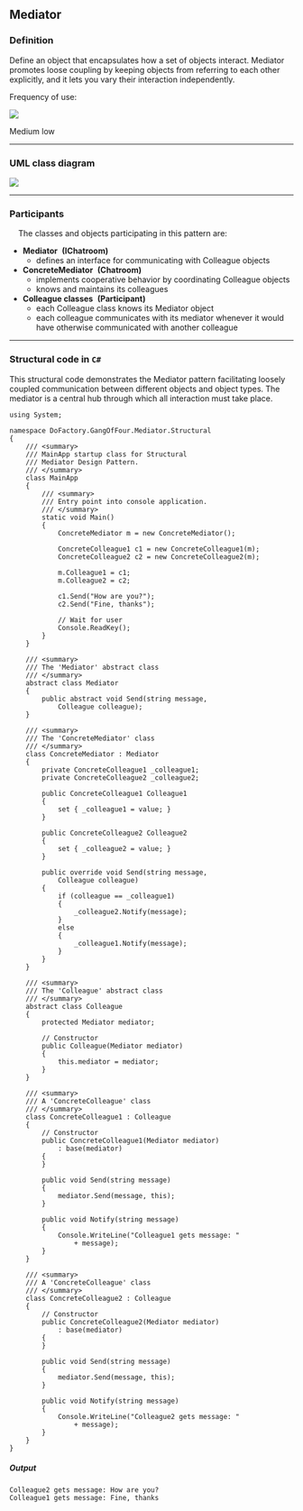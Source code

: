 Mediator
------

### Definition

Define an object that encapsulates how a set of objects interact. Mediator promotes loose coupling by keeping objects from referring to each other explicitly, and it lets you vary their interaction independently.

Frequency of use:

![](https://www.dofactory.com/images/patterns/use_medium_low.jpg)

Medium low

* * * * *

### UML class diagram

![](https://www.dofactory.com/images/diagrams/net/mediator.gif)

* * * * *

### Participants

    The classes and objects participating in this pattern are:

-   **Mediator**  **(IChatroom)**
    -   defines an interface for communicating with Colleague objects
-   **ConcreteMediator**  **(Chatroom)**
    -   implements cooperative behavior by coordinating Colleague objects
    -   knows and maintains its colleagues
-   **Colleague classes**  **(Participant)**
    -   each Colleague class knows its Mediator object
    -   each colleague communicates with its mediator whenever it would have otherwise communicated with another colleague

* * * * *

### Structural code in `C#`

This structural code demonstrates the Mediator pattern facilitating loosely coupled communication between different objects and object types. The mediator is a central hub through which all interaction must take place.

    using System;
    
    namespace DoFactory.GangOfFour.Mediator.Structural
    {
        /// <summary>
        /// MainApp startup class for Structural 
        /// Mediator Design Pattern.
        /// </summary>
        class MainApp
        {
            /// <summary>
            /// Entry point into console application.
            /// </summary>
            static void Main()
            {
                ConcreteMediator m = new ConcreteMediator();
    
                ConcreteColleague1 c1 = new ConcreteColleague1(m);
                ConcreteColleague2 c2 = new ConcreteColleague2(m);
    
                m.Colleague1 = c1;
                m.Colleague2 = c2;
    
                c1.Send("How are you?");
                c2.Send("Fine, thanks");
    
                // Wait for user
                Console.ReadKey();
            }
        }
    
        /// <summary>
        /// The 'Mediator' abstract class
        /// </summary>
        abstract class Mediator
        {
            public abstract void Send(string message,
                Colleague colleague);
        }
    
        /// <summary>
        /// The 'ConcreteMediator' class
        /// </summary>
        class ConcreteMediator : Mediator
        {
            private ConcreteColleague1 _colleague1;
            private ConcreteColleague2 _colleague2;
    
            public ConcreteColleague1 Colleague1
            {
                set { _colleague1 = value; }
            }
    
            public ConcreteColleague2 Colleague2
            {
                set { _colleague2 = value; }
            }
    
            public override void Send(string message,
                Colleague colleague)
            {
                if (colleague == _colleague1)
                {
                    _colleague2.Notify(message);
                }
                else
                {
                    _colleague1.Notify(message);
                }
            }
        }
    
        /// <summary>
        /// The 'Colleague' abstract class
        /// </summary>
        abstract class Colleague
        {
            protected Mediator mediator;
    
            // Constructor
            public Colleague(Mediator mediator)
            {
                this.mediator = mediator;
            }
        }
    
        /// <summary>
        /// A 'ConcreteColleague' class
        /// </summary>
        class ConcreteColleague1 : Colleague
        {
            // Constructor
            public ConcreteColleague1(Mediator mediator)
                : base(mediator)
            {
            }
    
            public void Send(string message)
            {
                mediator.Send(message, this);
            }
    
            public void Notify(string message)
            {
                Console.WriteLine("Colleague1 gets message: "
                    + message);
            }
        }
    
        /// <summary>
        /// A 'ConcreteColleague' class
        /// </summary>
        class ConcreteColleague2 : Colleague
        {
            // Constructor
            public ConcreteColleague2(Mediator mediator)
                : base(mediator)
            {
            }
    
            public void Send(string message)
            {
                mediator.Send(message, this);
            }
    
            public void Notify(string message)
            {
                Console.WriteLine("Colleague2 gets message: "
                    + message);
            }
        }
    }

##### Output

    Colleague2 gets message: How are you?
    Colleague1 gets message: Fine, thanks